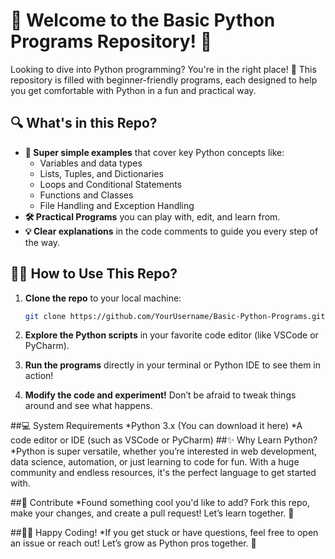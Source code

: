 # 🎉 Welcome to the **Basic Python Programs** Repository! 🎉

Looking to dive into Python programming? You're in the right place! 🐍 This repository is filled with beginner-friendly programs, each designed to help you get comfortable with Python in a fun and practical way.

## 🔍 What's in this Repo?

- **🚀 Super simple examples** that cover key Python concepts like:
  - Variables and data types
  - Lists, Tuples, and Dictionaries
  - Loops and Conditional Statements
  - Functions and Classes
  - File Handling and Exception Handling
- **🛠 Practical Programs** you can play with, edit, and learn from.
- **💡 Clear explanations** in the code comments to guide you every step of the way.

## 🧑‍💻 How to Use This Repo?

1. **Clone the repo** to your local machine:
   ```bash
   git clone https://github.com/YourUsername/Basic-Python-Programs.git
   
2. **Explore the Python scripts** in your favorite code editor (like VSCode or PyCharm).

3. **Run the programs** directly in your terminal or Python IDE to see them in action!

4. **Modify the code and experiment!** Don’t be afraid to tweak things around and see what happens.

##💻 System Requirements
*Python 3.x (You can download it here)
*A code editor or IDE (such as VSCode or PyCharm)
##✨ Why Learn Python?
*Python is super versatile, whether you’re interested in web development, data science, automation, or just learning to code for fun. With a huge community and endless resources, it's the perfect language to get started with.

##🤝 Contribute
*Found something cool you'd like to add? Fork this repo, make your changes, and create a pull request! Let’s learn together. 🚀

##👨‍💻 Happy Coding!
*If you get stuck or have questions, feel free to open an issue or reach out! Let’s grow as Python pros together. 💪
